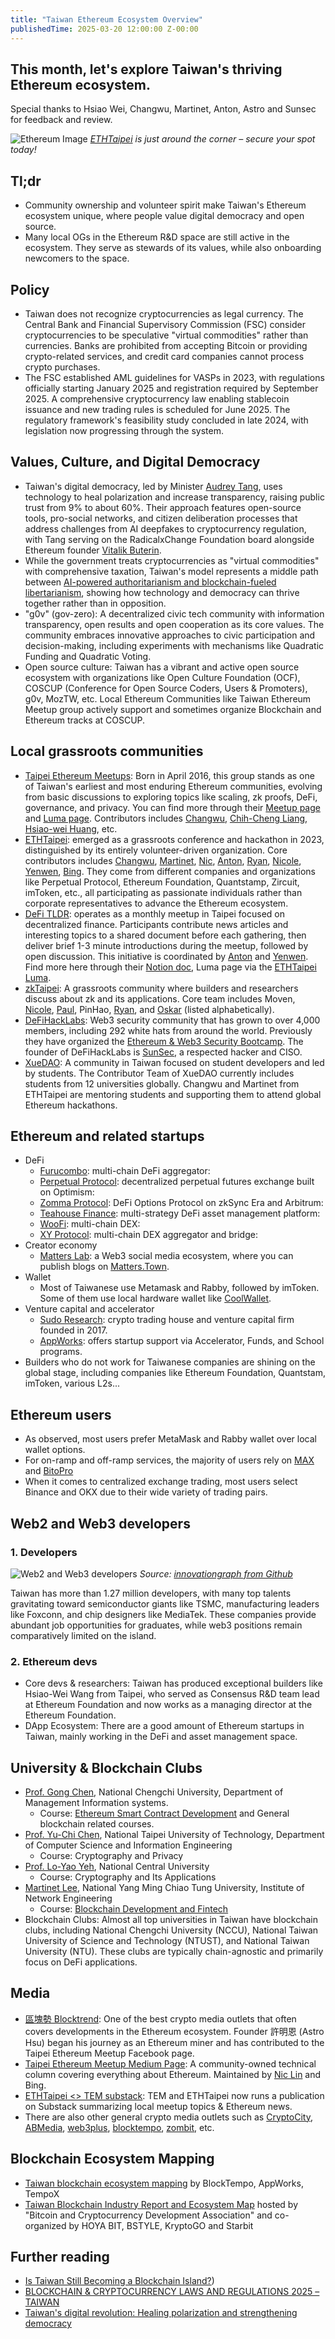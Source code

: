 ```yaml
---
title: "Taiwan Ethereum Ecosystem Overview"
publishedTime: 2025-03-20 12:00:00 Z-00:00
---
```


## This month, let's explore Taiwan's thriving Ethereum ecosystem.

Special thanks to Hsiao Wei, Changwu, Martinet, Anton, Astro and Sunsec for feedback and review.

![Ethereum Image](https://media.beehiiv.com/cdn-cgi/image/fit=scale-down,format=auto,onerror=redirect,quality=80/uploads/asset/file/98db0321-df12-4d57-a14c-82f00edba640/Screenshot_2025-03-20_at_20.05.08.png?t=1742497577)
_[ETHTaipei](https://ethtaipei.org/) is just around the corner – secure your spot today!_

## Tl;dr

- Community ownership and volunteer spirit make Taiwan's Ethereum ecosystem unique, where people value digital democracy and open source.
- Many local OGs in the Ethereum R&D space are still active in the ecosystem. They serve as stewards of its values, while also onboarding newcomers to the space.

## Policy

- Taiwan does not recognize cryptocurrencies as legal currency. The Central Bank and Financial Supervisory Commission (FSC) consider cryptocurrencies to be speculative "virtual commodities" rather than currencies. Banks are prohibited from accepting Bitcoin or providing crypto-related services, and credit card companies cannot process crypto purchases.
- The FSC established AML guidelines for VASPs in 2023, with regulations officially starting January 2025 and registration required by September 2025. A comprehensive cryptocurrency law enabling stablecoin issuance and new trading rules is scheduled for June 2025. The regulatory framework's feasibility study concluded in late 2024, with legislation now progressing through the system.

## Values, Culture, and Digital Democracy

- Taiwan's digital democracy, led by Minister [Audrey Tang](https://en.wikipedia.org/wiki/Audrey_Tang), uses technology to heal polarization and increase transparency, raising public trust from 9% to about 60%. Their approach features open-source tools, pro-social networks, and citizen deliberation processes that address challenges from AI deepfakes to cryptocurrency regulation, with Tang serving on the RadicalxChange Foundation board alongside Ethereum founder [Vitalik Buterin](https://x.com/VitalikButerin).
- While the government treats cryptocurrencies as "virtual commodities" with comprehensive taxation, Taiwan's model represents a middle path between [AI-powered authoritarianism and blockchain-fueled libertarianism](https://time.com/6979012/audrey-tang-interview-plurality-democracy/), showing how technology and democracy can thrive together rather than in opposition.
- "g0v" (gov-zero): A decentralized civic tech community with information transparency, open results and open cooperation as its core values. The community embraces innovative approaches to civic participation and decision-making, including experiments with mechanisms like Quadratic Funding and Quadratic Voting.
- Open source culture: Taiwan has a vibrant and active open source ecosystem with organizations like Open Culture Foundation (OCF), COSCUP (Conference for Open Source Coders, Users & Promoters), g0v, MozTW, etc. Local Ethereum Communities like Taiwan Ethereum Meetup group actively support and sometimes organize Blockchain and Ethereum tracks at COSCUP.

## Local grassroots communities

- [Taipei Ethereum Meetups](https://www.meetup.com/taipei-ethereum-meetup/): Born in April 2016, this group stands as one of Taiwan's earliest and most enduring Ethereum communities, evolving from basic discussions to exploring topics like scaling, zk proofs, DeFi, governance, and privacy. You can find more through their [Meetup page](https://www.meetup.com/Taipei-Ethereum-Meetup/) and [Luma page](https://lu.ma/taipei-ethereum-meetup). Contributors includes [Changwu](https://x.com/changwu_eth), [Chih-Cheng Liang](https://x.com/cc_liang), [Hsiao-wei Huang](https://x.com/hsiao_wei), etc.
- [ETHTaipei](https://ethtaipei.org/): emerged as a grassroots conference and hackathon in 2023, distinguished by its entirely volunteer-driven organization. Core contributors includes [Changwu](https://x.com/changwu_tw), [Martinet](https://x.com/martinetlee), [Nic](https://x.com/martinetlee), [Anton](https://x.com/antonttc), [Ryan](https://x.com/ryanycwEth), [Nicole](https://x.com/cc03668), [Yenwen](https://x.com/tempofeng), [Bing](https://x.com/HugeBing). They come from different companies and organizations like Perpetual Protocol, Ethereum Foundation, Quantstamp, Zircuit, imToken, etc., all participating as passionate individuals rather than corporate representatives to advance the Ethereum ecosystem.
- [DeFi TLDR](https://www.notion.so/perp/DeFi-TLDR-2508a2bd092f4a519b82dc6f8e76e735): operates as a monthly meetup in Taipei focused on decentralized finance. Participants contribute news articles and interesting topics to a shared document before each gathering, then deliver brief 1-3 minute introductions during the meetup, followed by open discussion. This initiative is coordinated by [Anton](https://x.com/antonttc) and [Yenwen](https://x.com/yenwen_lee). Find more here through their [Notion doc](https://www.notion.so/perp/DeFi-TLDR-32-1aa2f08f1ad9805eb61df651e5d4ddad), Luma page via the [ETHTaipei Luma](https://lu.ma/ETHTaipei_2025).
- [zkTaipei](https://x.com/zktaipei): A grassroots community where builders and researchers discuss about zk and its applications. Core team includes Moven, [Nicole](https://x.com/cc03668), [Paul](https://x.com/nooma4286), PinHao, [Ryan](https://x.com/ryanycwEth), and [Oskar](https://x.com/oskarth) (listed alphabetically).
- [DeFiHackLabs](https://github.com/SunWeb3Sec/DeFiHackLabs): Web3 security community that has grown to over 4,000 members, including 292 white hats from around the world. Previously they have organized the [Ethereum & Web3 Security Bootcamp](https://defihacklabs.io/bootcamp/index.html). The founder of DeFiHackLabs is [SunSec](https://x.com/1nf0s3cpt), a respected hacker and CISO.
- [XueDAO](https://www.xuedao.xyz/): A community in Taiwan focused on student developers and led by students. The Contributor Team of XueDAO currently includes students from 12 universities globally. Changwu and Martinet from ETHTaipei are mentoring students and supporting them to attend global Ethereum hackathons.

## Ethereum and related startups

- DeFi
  - [Furucombo](https://furucombo.app/): multi-chain DeFi aggregator:
  - [Perpetual Protocol](https://perp.com/): decentralized perpetual futures exchange built on Optimism:
  - [Zomma Protocol](https://zomma.pro/): DeFi Options Protocol on zkSync Era and Arbitrum:
  - [Teahouse Finance](https://teahouse.finance/): multi-strategy DeFi asset management platform:
  - [WooFi](https://woofi.com/about): multi-chain DEX:
  - [XY Protocol](https://xy.finance/): multi-chain DEX aggregator and bridge:
- Creator economy
  - [Matters Lab](https://matters-lab.io/): a Web3 social media ecosystem, where you can publish blogs on [Matters.Town](https://matters.town).
- Wallet
  - Most of Taiwanese use Metamask and Rabby, followed by imToken. Some of them use local hardware wallet like [CoolWallet](https://www.coolwallet.io).
- Venture capital and accelerator
  - [Sudo Research](https://sudoresearch.com/): crypto trading house and venture capital firm founded in 2017.
  - [AppWorks](https://appworks.tw/): offers startup support via Accelerator, Funds, and School programs.
- Builders who do not work for Taiwanese companies are shining on the global stage, including companies like Ethereum Foundation, Quantstam, imToken, various L2s...

## Ethereum users

- As observed, most users prefer MetaMask and Rabby wallet over local wallet options.
- For on-ramp and off-ramp services, the majority of users rely on [MAX](https://max.maicoin.com/) and [BitoPro](https://www.bitopro.com/)
- When it comes to centralized exchange trading, most users select Binance and OKX due to their wide variety of trading pairs.

## Web2 and Web3 developers

### 1. Developers

![Web2 and Web3 developers](https://media.beehiiv.com/cdn-cgi/image/fit=scale-down,format=auto,onerror=redirect,quality=80/uploads/asset/file/11ba09e4-909b-4fce-ab63-38f372aafad9/image.png?t=1742497132)
_Source: [innovationgraph from Github](https://innovationgraph.github.com/global-metrics/developers)_

Taiwan has more than 1.27 million developers, with many top talents gravitating toward semiconductor giants like TSMC, manufacturing leaders like Foxconn, and chip designers like MediaTek. These companies provide abundant job opportunities for graduates, while web3 positions remain comparatively limited on the island.

### 2. Ethereum devs

- Core devs & researchers: Taiwan has produced exceptional builders like Hsiao-Wei Wang from Taipei, who served as Consensus R&D team lead at Ethereum Foundation and now works as a managing director at the Ethereum Foundation.
- DApp Ecosystem: There are a good amount of Ethereum startups in Taiwan, mainly working in the DeFi and asset management space.

## University & Blockchain Clubs

- [Prof. Gong Chen](https://mis2.nccu.edu.tw/zh_tw/Faculty/Faculty_01/%E9%99%B3-%E6%81%AD-8231181), National Chengchi University, Department of Management Information systems.
  - Course: [Ethereum Smart Contract Development](https://mis2.nccu.edu.tw/zh_tw/Faculty/Faculty_01/%E9%99%B3-%E6%81%AD-8231181) and General blockchain related courses.
- [Prof. Yu-Chi Chen](https://www-en.ntut.edu.tw/), National Taipei University of Technology, Department of Computer Science and Information Engineering
  - Course: Cryptography and Privacy
- [Prof. Lo-Yao Yeh](https://sites.google.com/site/yehloyao/home), National Central University
  - Course: Cryptography and Its Applications
- [Martinet Lee](https://x.com/martinetlee), National Yang Ming Chiao Tung University, Institute of Network Engineering
  - Course: [Blockchain Development and Fintech](https://timetable.nycu.edu.tw/)
- Blockchain Clubs: Almost all top universities in Taiwan have blockchain clubs, including National Chengchi University (NCCU), National Taiwan University of Science and Technology (NTUST), and National Taiwan University (NTU). These clubs are typically chain-agnostic and primarily focus on DeFi applications.

## Media

- [區塊勢 Blocktrend](https://www.blocktrend.today): One of the best crypto media outlets that often covers developments in the Ethereum ecosystem. Founder 許明恩 (Astro Hsu) began his journey as an Ethereum miner and has contributed to the Taipei Ethereum Meetup Facebook page.
- [Taipei Ethereum Meetup Medium Page](https://medium.com/taipei-ethereum-meetup): A community-owned technical column covering everything about Ethereum. Maintained by [Nic Lin](https://medium.com/@twedusuck) and Bing.
- [ETHTaipei <> TEM substack](https://ethtaipeixtem.substack.com): TEM and ETHTaipei now runs a publication on Substack summarizing local meetup topics & Ethereum news.
- There are also other general crypto media outlets such as [CryptoCity](https://cryptocity.tw/), [ABMedia](https://abmedia.io/), [web3plus](https://web3plus.bnext.com.tw/), [blocktempo](https://www.blocktempo.com/), [zombit](https://zombit.info/), etc.

## Blockchain Ecosystem Mapping

- [Taiwan blockchain ecosystem mapping](https://taiwan.blocktempo.com) by BlockTempo, AppWorks, TempoX
- [Taiwan Blockchain Industry Report and Ecosystem Map](https://map.bcda.tw#introduction) hosted by "Bitcoin and Cryptocurrency Development Association" and co-organized by HOYA BIT, BSTYLE, KryptoGO and Starbit

## Further reading

- [Is Taiwan Still Becoming a Blockchain Island?](https://reports.tiger-research.com/p/2024-taiwan-overview-eng))
- [BLOCKCHAIN & CRYPTOCURRENCY LAWS AND REGULATIONS 2025 – TAIWAN](https://www.globallegalinsights.com/practice-areas/blockchain-cryptocurrency-laws-and-regulations/taiwan/)
- [Taiwan's digital revolution: Healing polarization and strengthening democracy](https://www.hbs.edu/bigs/taiwans-digital-revolution-audrey-tang?utm_source=localethereum.beehiiv.com)
